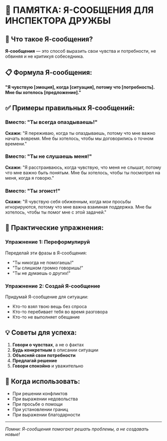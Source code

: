 # 💬 ПАМЯТКА: Я-СООБЩЕНИЯ ДЛЯ ИНСПЕКТОРА ДРУЖБЫ

## 🎯 **Что такое Я-сообщения?**

**Я-сообщения** — это способ выразить свои чувства и потребности, не обвиняя и не критикуя собеседника.

## 📋 **Формула Я-сообщения:**

**"Я чувствую [эмоция], когда [ситуация], потому что [потребность]. Мне бы хотелось [предложение]."**

## ✅ **Примеры правильных Я-сообщений:**

### **Вместо:** "Ты всегда опаздываешь!"
**Скажи:** "Я переживаю, когда ты опаздываешь, потому что мне важно начать вовремя. Мне бы хотелось, чтобы мы договорились о точном времени."

### **Вместо:** "Ты не слушаешь меня!"
**Скажи:** "Я расстраиваюсь, когда чувствую, что меня не слышат, потому что мне важно быть понятым. Мне бы хотелось, чтобы ты посмотрел на меня, когда я говорю."

### **Вместо:** "Ты эгоист!"
**Скажи:** "Я чувствую себя обиженным, когда мои просьбы игнорируются, потому что мне важна взаимная поддержка. Мне бы хотелось, чтобы ты помог мне с этой задачей."

## 🔧 **Практические упражнения:**

### **Упражнение 1: Переформулируй**
Переделай эти фразы в Я-сообщения:
- "Ты никогда не помогаешь!"
- "Ты слишком громко говоришь!"
- "Ты не думаешь о других!"

### **Упражнение 2: Создай Я-сообщение**
Придумай Я-сообщение для ситуации:
- Кто-то взял твою вещь без спроса
- Кто-то перебивает тебя во время разговора
- Кто-то не выполняет обещание

## 💡 **Советы для успеха:**

1. **Говори о чувствах**, а не о фактах
2. **Будь конкретным** в описании ситуации
3. **Объясняй свои потребности**
4. **Предлагай решение**
5. **Говори спокойно** и уважительно

## 🎯 **Когда использовать:**

- При решении конфликтов
- При выражении недовольства
- При просьбе о помощи
- При установлении границ
- При выражении благодарности

---

*Помни: Я-сообщения помогают решать проблемы, а не создавать новые!*
